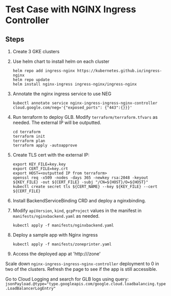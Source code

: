 # Test Case with NGINX Ingress Controller

## Steps
1. Create 3 GKE clusters
2. Use helm chart to install helm on each cluster
    ```
    helm repo add ingress-nginx https://kubernetes.github.io/ingress-nginx
    helm repo update
    helm install nginx-ingress ingress-nginx/ingress-nginx
3. Annotate the nginx ingress service to use NEG
    ```
    kubectl annotate service nginx-ingress-ingress-nginx-controller cloud.google.com/neg='{"exposed_ports": {"443":{}}}'
    ```
4. Run terraform to deploy GLB. Modify `terraform/terraform.tfvars` as needed. The external IP will be outputted. 
    ```
    cd terraform
    terraform init
    terraform plan
    terraform apply -autoapprove
    ```
5. Create TLS cert with the external IP:
    ```
    export KEY_FILE=key.key
    export CERT_FILE=key.crt
    export HOST=<outputted IP from terraform>
    openssl req -x509 -nodes -days 365 -newkey rsa:2048 -keyout ${KEY_FILE} -out ${CERT_FILE} -subj "/CN=${HOST}/O=${HOST}"
    kubectl create secret tls ${CERT_NAME} --key ${KEY_FILE} --cert ${CERT_FILE}
    ```

6. Install BackendServiceBinding CRD and deploy a nginxbinding. 

7. Modify `apiVersion`, `kind`, `gcpProject` values in the manifest in `manifests/nginxbackend.yaml` as needed. 
    ```
    kubectl apply -f manifests/nginxbackend.yaml
    ```
8. Deploy a sample app with Nginx ingress
    ```
    kubectl apply -f manifests/zoneprinter.yaml
    ```
9. Access the deployed app at 'http://<outputted IP from terraform>/zone'

Scale down `nginx-ingress-ingress-nginx-controller` deployment to 0 in two of the clusters. Refresh the page to see if the app is still accessible. 

Go to Cloud Logging and search for GLB logs using query: `jsonPayload.@type="type.googleapis.com/google.cloud.loadbalancing.type.LoadBalancerLogEntry"`